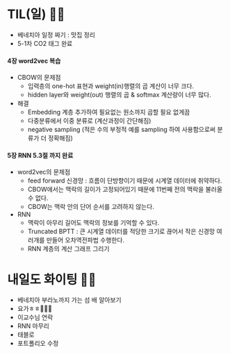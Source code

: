 # TIL(일) 🤛🏻
- 베네치아 일정 짜기 : 맛집 정리
- 5-1차 CO2 태그 완료
#### 4장 word2vec 복습
- CBOW의 문제점
    - 입력층의 one-hot 표현과 weight(in)행렬의 곱 계산이 너무 크다.
    - hidden layer와 weight(out) 행렬의 곱 & softmax 계산량이 너무 많다.
- 해결
    - Embedding 계층 추가하여 필요없는 원소까지 곱할 필요 없게끔
    - 다중분류에서 이중 분류로 (계산과정이 간단해짐)
    - negative sampling (적은 수의 부정적 예를 sampling 하여 사용함으로써 분류가 더 정확해짐)
#### 5장 RNN 5.3절 까지 완료
- word2vec의 문제점
    - feed forward 신경망 : 흐름이 단방향이기 때문에 시계열 데이터에 취약하다.
    - CBOW에서는 맥락의 길이가 고정되어있기 때문에 11번째 전의 맥락을 불러올 수 없다.
    - CBOW는 맥락 안의 단어 순서를 고려하지 않는다.
- RNN
    - 맥락이 아무리 길어도 맥락의 정보를 기억할 수 있다.
    - Truncated BPTT : 큰 시계열 데이터를 적당한 크기로 끊어서 작은 신경망 여러개를 만들어 오차역전파법 수행한다.
    - RNN 계층의 계산 그래프 그리기

# 내일도 화이팅 ✌🏻
- 베네치아 부라노까지 가는 섬 배 알아보기
- 요가ㅎㅎ🧘🏻‍♀️
- 이교수님 연락
- RNN 마무리
- 태블로
- 포트폴리오 수정